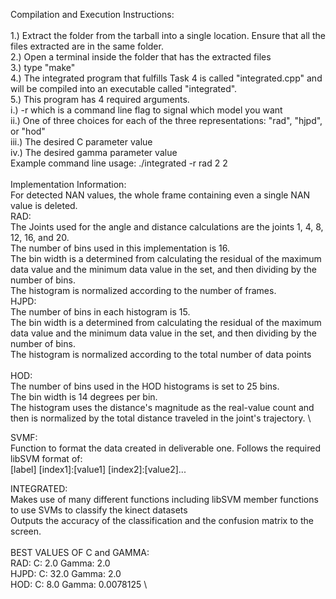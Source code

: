 Compilation and Execution Instructions: \
\
1.) Extract the folder from the tarball into a single location. Ensure that all the files extracted are in the same folder. \
2.) Open a terminal inside the folder that has the extracted files \
3.) type "make" \
4.) The integrated program that fulfills Task 4 is called "integrated.cpp" and will be compiled into an executable called "integrated". \
5.) This program has 4 required arguments. \
i.) -r which is a command line flag to signal which model you want \
ii.) One of three choices for each of the three representations: "rad", "hjpd", or "hod" \
iii.) The desired C parameter value \
iv.) The desired gamma parameter value \
Example command line usage: ./integrated -r rad 2 2 \
\
Implementation Information: \
For detected NAN values, the whole frame containing even a single NAN value is deleted. \
RAD: \
The Joints used for the angle and distance calculations are the joints 1, 4, 8, 12, 16, and 20. \
The number of bins used in this implementation is 16. \
The bin width is a determined from calculating the residual of the maximum data value and the minimum data value in the set, and then dividing by the number of bins. \
The histogram is normalized according to the number of frames. \
HJPD: \
The number of bins in each histogram is 15.\
The bin width is a determined from calculating the residual of the maximum data value and the minimum data value in the set, and then dividing by the number of bins. \
The histogram is normalized according to the total number of data points \
\
HOD: \
The number of bins used in the HOD histograms is set to 25 bins. \
The bin width is 14 degrees per bin. \
The histogram uses the distance's magnitude as the real-value count and then is normalized by the total distance traveled in the joint's trajectory. \

SVMF: \
Function to format the data created in deliverable one. Follows the required libSVM format of: \
[label] [index1]:[value1] [index2]:[value2]...

INTEGRATED: \
Makes use of many different functions including libSVM member functions to use SVMs to classify the kinect datasets \
Outputs the accuracy of the classification and the confusion matrix to the screen. \
\
BEST VALUES OF C and GAMMA: \
RAD: C: 2.0 Gamma: 2.0 \
HJPD: C: 32.0 Gamma: 2.0 \
HOD: C: 8.0 Gamma: 0.0078125 \

